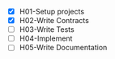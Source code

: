 - [x] H01-Setup projects
- [x] H02-Write Contracts
- [ ] H03-Write Tests
- [ ] H04-Implement
- [ ] H05-Write Documentation
